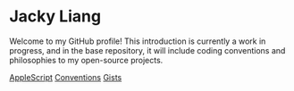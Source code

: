Jacky Liang
============

Welcome to my GitHub profile! This introduction is currently a work in progress, and in the base repository, it will include coding conventions and philosophies to my open-source projects.

[AppleScript](https://github.com/mrjackyliang/mrjackyliang/tree/main/applescript)
[Conventions](https://github.com/mrjackyliang/mrjackyliang/tree/main/conventions)
[Gists](https://github.com/mrjackyliang/mrjackyliang/tree/main/gists)
